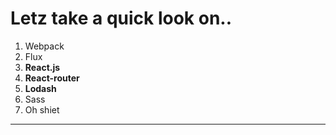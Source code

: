 # Letz take a quick look on..

1. Webpack
2. Flux
3. **React.js**
4. **React-router**
5. **Lodash**
6. Sass
7. Oh shiet

---
